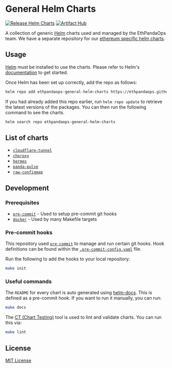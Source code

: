 # General Helm Charts

[![Release Helm Charts](https://github.com/ethpandaops/general-helm-charts/actions/workflows/release.yaml/badge.svg)](https://github.com/ethpandaops/general-helm-charts/actions/workflows/release.yaml)
[![Artifact Hub](https://img.shields.io/endpoint?url=https://artifacthub.io/badge/repository/general-helm-charts)](https://artifacthub.io/packages/search?repo=general-helm-charts)

A collection of generic [Helm](https://helm.sh/) charts used and managed by the EthPandaOps team. We have a separate repository for our [ethereum specific helm charts](https://github.com/ethpandaops/ethereum-helm-charts).

## Usage

[Helm](https://helm.sh) must be installed to use the charts.  Please refer to
Helm's [documentation](https://helm.sh/docs) to get started.

Once Helm has been set up correctly, add the repo as follows:

```sh
helm repo add ethpandaops-general-helm-charts https://ethpandaops.github.io/general-helm-charts
```

If you had already added this repo earlier, run `helm repo update` to retrieve
the latest versions of the packages.  You can then run the following command to see the charts.

```sh
helm search repo ethpandaops-general-helm-charts
```

## List of charts

- [`cloudflare-tunnel`](charts/cloudflare-tunnel)
- [`chproxy`](charts/chproxy)
- [`hermes`](charts/hermes)
- [`panda-pulse`](charts/panda-pulse)
- [`raw-configmap`](charts/raw-configmap)

## Development

### Prerequisites

- [`pre-commit`](https://pre-commit.com/) - Used to setup pre-commit git hooks
- [`docker`](https://www.docker.com/) - Used by many Makefile targets

### Pre-commit hooks

This repository used [`pre-commit`](https://pre-commit.com/) to manage and run certain git hooks. Hook definitions can be found within the [`.pre-commit-config.yaml`](.pre-commit-config.yaml) file.

Run the following to add the hooks to your local repository:

```sh
make init
```

### Useful commands

The `README` for every chart is auto generated using [helm-docs](https://github.com/norwoodj/helm-docs). This is defined as a pre-commit hook. If you want to run it manually, you can run:

```sh
make docs
```

The [CT (Chart Testing)](https://github.com/helm/chart-testing) tool is used to lint and validate charts. You can run this via:

```sh
make lint
```

## License

[MIT License](LICENSE)
